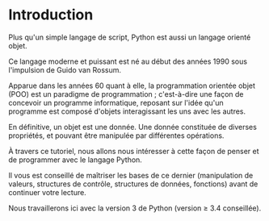 Introduction
============

Plus qu'un simple langage de script, Python est aussi un langage orienté objet.

Ce langage moderne et puissant est né au début des années 1990 sous l'impulsion de Guido van Rossum.

Apparue dans les années 60 quant à elle, la programmation orientée objet (POO) est un paradigme de programmation ;
c'est-à-dire une façon de concevoir un programme informatique, reposant sur l'idée qu'un programme est composé d'objets interagissant les uns avec les autres.

En définitive, un objet est une donnée. Une donnée constituée de diverses propriétés, et pouvant être manipulée par différentes opérations.

À travers ce tutoriel, nous allons nous intéresser à cette façon de penser et de programmer avec le langage Python.

Il vous est conseillé de maîtriser les bases de ce dernier (manipulation de valeurs,
structures de contrôle, structures de données, fonctions) avant de continuer votre lecture.

Nous travaillerons ici avec la version 3 de Python (version ≥ 3.4 conseillée).
